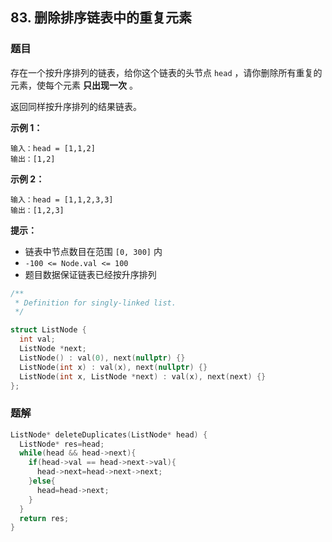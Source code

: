 ## 83. 删除排序链表中的重复元素

### 题目

存在一个按升序排列的链表，给你这个链表的头节点 `head` ，请你删除所有重复的元素，使每个元素 **只出现一次** 。

返回同样按升序排列的结果链表。

**示例 1：**

```
输入：head = [1,1,2]
输出：[1,2]
```

**示例 2：**

```
输入：head = [1,1,2,3,3]
输出：[1,2,3]
```

**提示：**

- 链表中节点数目在范围 `[0, 300]` 内
- `-100 <= Node.val <= 100`
- 题目数据保证链表已经按升序排列

```cpp
/**
 * Definition for singly-linked list.
 */

struct ListNode {
  int val;
  ListNode *next;
  ListNode() : val(0), next(nullptr) {}
  ListNode(int x) : val(x), next(nullptr) {}
  ListNode(int x, ListNode *next) : val(x), next(next) {}
};
```

### 题解

```cpp
ListNode* deleteDuplicates(ListNode* head) {
  ListNode* res=head;
  while(head && head->next){
    if(head->val == head->next->val){
      head->next=head->next->next;
    }else{
      head=head->next;
    }
  }
  return res;
}
```